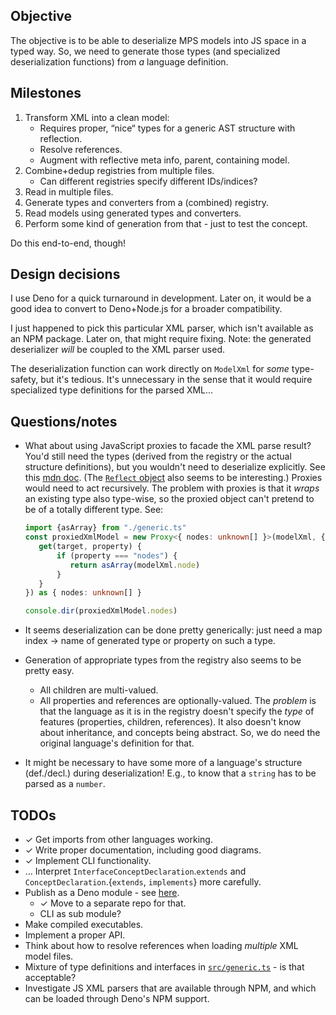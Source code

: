 ## Objective

The objective is to be able to deserialize MPS models into JS space in a typed way.
So, we need to generate those types (and specialized deserialization functions) from _a_ language definition.


## Milestones

1. Transform XML into a clean model:
    * Requires proper, “nice“ types for a generic AST structure with reflection.
    * Resolve references.
    * Augment with reflective meta info, parent, containing model.
2. Combine+dedup registries from multiple files.
    * Can different registries specify different IDs/indices?
3. Read in multiple files.
4. Generate types and converters from a (combined) registry.
5. Read models using generated types and converters.
6. Perform some kind of generation from that - just to test the concept.

Do this end-to-end, though!


## Design decisions

I use Deno for a quick turnaround in development.
Later on, it would be a good idea to convert to Deno+Node.js for a broader compatibility.

I just happened to pick this particular XML parser, which isn't available as an NPM package.
Later on, that might require fixing.
Note: the generated deserializer _will_ be coupled to the XML parser used.

The deserialization function can work directly on `ModelXml` for _some_ type-safety, but it's tedious.
It's unnecessary in the sense that it would require specialized type definitions for the parsed XML...


## Questions/notes

* What about using JavaScript proxies to facade the XML parse result?
   You'd still need the types (derived from the registry or the actual structure definitions), but you wouldn't need to deserialize explicitly.
   See this [mdn doc](https://developer.mozilla.org/en-US/docs/Web/JavaScript/Reference/Global_Objects/Proxy).
   (The [`Reflect` object](https://developer.mozilla.org/en-US/docs/Web/JavaScript/Reference/Global_Objects/Reflect) also seems to be interesting.)
   Proxies would need to act recursively.
   The problem with proxies is that it _wraps_ an existing type also type-wise, so the proxied object can't pretend to be of a totally different type.
   See:

   ```typescript
   import {asArray} from "./generic.ts"
   const proxiedXmlModel = new Proxy<{ nodes: unknown[] }>(modelXml, {
      get(target, property) {
          if (property === "nodes") {
             return asArray(modelXml.node)
          }
      }
   }) as { nodes: unknown[] }
   
   console.dir(proxiedXmlModel.nodes)
   ```

* It seems deserialization can be done pretty generically: just need a map index &rarr; name of generated type or property on such a type.

* Generation of appropriate types from the registry also seems to be pretty easy.
  * All children are multi-valued.
  * All properties and references are optionally-valued.
  The _problem_ is that the language as it is in the registry doesn't specify the _type_ of features (properties, children, references).
  It also doesn't know about inheritance, and concepts being abstract.
  So, we do need the original language's definition for that.

* It might be necessary to have some more of a language's structure (def./decl.) during deserialization!
  E.g., to know that a `string` has to be parsed as a `number`.


## TODOs

* &#10003; Get imports from other languages working.
* &#10003; Write proper documentation, including good diagrams.
* &#10003; Implement CLI functionality.
* &hellip; Interpret `InterfaceConceptDeclaration`.`extends` and `ConceptDeclaration`.{`extends`, `implements`} more carefully.
* Publish as a Deno module - see [here](https://deno.land/add_module).
  * &#10003; Move to a separate repo for that.
  * CLI as sub module?
* Make compiled executables.
* Implement a proper API.
* Think about how to resolve references when loading _multiple_ XML model files.
* Mixture of type definitions and interfaces in [`src/generic.ts`](./src/generic.ts) - is that acceptable?
* Investigate JS XML parsers that are available through NPM, and which can be loaded through Deno's NPM support.


